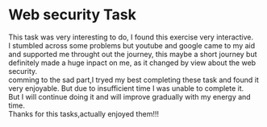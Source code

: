 # Web security Task

This task was very interesting to do, I found this exercise very interactive.<br>
I stumbled across some problems but youtube and google came to my aid and supported me throught out the journey, this maybe a short journey but definitely made a huge inpact on me, as it changed by view about the web security.<br>
comming to the sad part,I tryed my best completing these task and found it very enjoyable. But due to insufficient time I was unable to complete it.<br>
But I will continue doing it and will improve gradually with my energy and time.<br>
Thanks for this tasks,actually enjoyed them!!!
